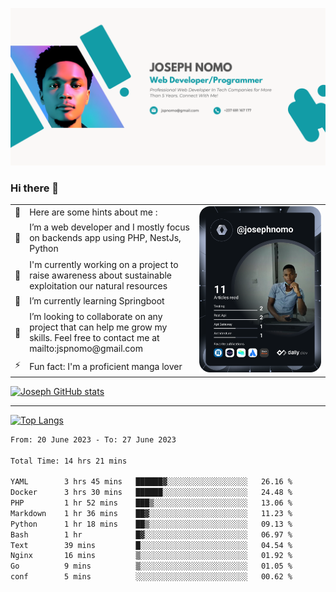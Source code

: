 ![Banner of my profile!](/Joseph_NOMO_NEW.png "Banner")

### Hi there 👋

<!--- | --  | 👋  | Here are some hints about me :                                                                                                 | <td rowspan=6><img src="/devcard.svg" width="400" alt="Joseph NOMO's Dev Card"/></td> |
| --- | --- | ------------------------------------------------------------------------------------------------------------------------------ | ------------------------------------------------------------------------------------- |
| --  | 🔭  | I’m a web developer and I mostly focus on backends app using PHP, NestJs, Python                                               |
| --  | 🦁  | I'm currently working on a project to raise awareness about sustainable exploitation our natural resources                     |
| --  | 🌱  | I’m currently learning Springboot                                                                                              |
| --  | 👯  | I’m looking to collaborate on any project that can help me grow my skills. Feel free to contact me at mailto:jspnomo@gmail.com |
| --  | ⚡  | Fun fact: I'm a proficient manga lover                                                                                         |
--->

<table>
    <tr>
        <td width="1%">👋</td>
        <td width="55%">Here are some hints about me :</td>
        <td rowspan=6 width="44%"><img src="/devcard.svg" width="400" alt="Joseph NOMO's Dev Card"/></td>
    </tr>
    <tr>
        <td>🔭</td>
        <td>I’m a web developer and I mostly focus on backends app using PHP, NestJs, Python</td>
    </tr>
    <tr>
        <td>🦁</td>
        <td>I'm currently working on a project to raise awareness about sustainable exploitation our natural resources</td>
    </tr>
    <tr>
        <td>🌱</td>
        <td>I’m currently learning Springboot</td>
    </tr>
    <tr>
        <td>👯</td>
        <td>I’m looking to collaborate on any project that can help me grow my skills. Feel free to contact me at mailto:jspnomo@gmail.com</td>
    </tr>
    <tr>
        <td>⚡</td>
        <td>Fun fact: I'm a proficient manga lover</td>
    </tr>

</table>

[![Joseph GitHub stats](https://github-readme-stats-seven-sigma-53.vercel.app/api?username=Jspascal)](https://github.com/Jspascal/github-readme-stats)

---

[![Top Langs](https://github-readme-stats-seven-sigma-53.vercel.app/api/top-langs/?username=Jspascal&layout=compact)](https://github.com/Jspascal/github-readme-stats)

<!--START_SECTION:waka-->

```txt
From: 20 June 2023 - To: 27 June 2023

Total Time: 14 hrs 21 mins

YAML        3 hrs 45 mins   ██████▓░░░░░░░░░░░░░░░░░░   26.16 %
Docker      3 hrs 30 mins   ██████░░░░░░░░░░░░░░░░░░░   24.48 %
PHP         1 hr 52 mins    ███▒░░░░░░░░░░░░░░░░░░░░░   13.06 %
Markdown    1 hr 36 mins    ██▓░░░░░░░░░░░░░░░░░░░░░░   11.23 %
Python      1 hr 18 mins    ██▒░░░░░░░░░░░░░░░░░░░░░░   09.13 %
Bash        1 hr            █▓░░░░░░░░░░░░░░░░░░░░░░░   06.97 %
Text        39 mins         █░░░░░░░░░░░░░░░░░░░░░░░░   04.54 %
Nginx       16 mins         ▒░░░░░░░░░░░░░░░░░░░░░░░░   01.92 %
Go          9 mins          ▒░░░░░░░░░░░░░░░░░░░░░░░░   01.05 %
conf        5 mins          ░░░░░░░░░░░░░░░░░░░░░░░░░   00.62 %
```

<!--END_SECTION:waka-->
